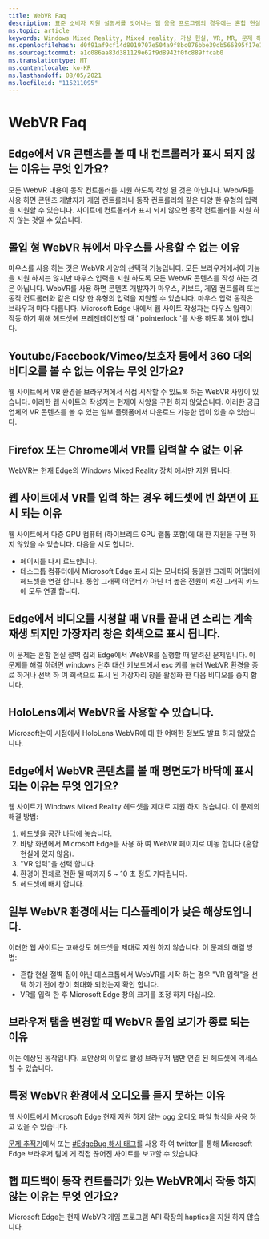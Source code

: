 ```yaml
---
title: WebVR Faq
description: 표준 소비자 지원 설명서를 벗어나는 웹 응용 프로그램의 경우에는 혼합 현실 문제 해결을 최신 상태로 유지 하세요.
ms.topic: article
keywords: Windows Mixed Reality, Mixed reality, 가상 현실, VR, MR, 문제 해결, 오류, 도움말, 지원, WebVR
ms.openlocfilehash: d0f91af9cf14d8019707e504a9f8bc076bbe39db566895f17e1e56d6b906336d
ms.sourcegitcommit: a1c086aa83d381129e62f9d8942f0fc889ffcab0
ms.translationtype: MT
ms.contentlocale: ko-KR
ms.lasthandoff: 08/05/2021
ms.locfileid: "115211095"
---
```

# <a name="webvr-faqs"></a>WebVR Faq

## <a name="why-cant-i-see-my-controllers-when-viewing-vr-content-from-edge"></a>Edge에서 VR 콘텐츠를 볼 때 내 컨트롤러가 표시 되지 않는 이유는 무엇 인가요?

모든 WebVR 내용이 동작 컨트롤러를 지원 하도록 작성 된 것은 아닙니다. WebVR를 사용 하면 콘텐츠 개발자가 게임 컨트롤러나 동작 컨트롤러와 같은 다양 한 유형의 입력을 지원할 수 있습니다. 사이트에 컨트롤러가 표시 되지 않으면 동작 컨트롤러를 지원 하지 않는 것일 수 있습니다.

## <a name="why-cant-i-use-the-mouse-in-an-immersive-webvr-view"></a>몰입 형 WebVR 뷰에서 마우스를 사용할 수 없는 이유

마우스를 사용 하는 것은 WebVR 사양의 선택적 기능입니다. 모든 브라우저에서이 기능을 지원 하지는 않지만 마우스 입력을 지원 하도록 모든 WebVR 콘텐츠를 작성 하는 것은 아닙니다. WebVR를 사용 하면 콘텐츠 개발자가 마우스, 키보드, 게임 컨트롤러 또는 동작 컨트롤러와 같은 다양 한 유형의 입력을 지원할 수 있습니다. 마우스 입력 동작은 브라우저 마다 다릅니다. Microsoft Edge 내에서 웹 사이트 작성자는 마우스 입력이 작동 하기 위해 헤드셋에 프레젠테이션할 때 ' pointerlock '를 사용 하도록 해야 합니다.

## <a name="why-cant-i-view-360-degree-videos-from-youtubefacebookvimeothe-guardian-etc-from-edge-in-vr"></a>Youtube/Facebook/Vimeo/보호자 등에서 360 대의 비디오를 볼 수 없는 이유는 무엇 인가요?

웹 사이트에서 VR 환경을 브라우저에서 직접 시작할 수 있도록 하는 WebVR 사양이 있습니다. 이러한 웹 사이트의 작성자는 현재이 사양을 구현 하지 않았습니다. 이러한 공급 업체의 VR 콘텐츠를 볼 수 있는 일부 플랫폼에서 다운로드 가능한 앱이 있을 수 있습니다.

## <a name="why-cant-i-enter-vr-from-firefox-or-chrome"></a>Firefox 또는 Chrome에서 VR를 입력할 수 없는 이유

WebVR는 현재 Edge의 Windows Mixed Reality 장치 에서만 지원 됩니다.

## <a name="when-i-enter-vr-from-a-website-why-do-i-see-a-blank-screen-in-my-headset"></a>웹 사이트에서 VR를 입력 하는 경우 헤드셋에 빈 화면이 표시 되는 이유

웹 사이트에서 다중 GPU 컴퓨터 (하이브리드 GPU 랩톱 포함)에 대 한 지원을 구현 하지 않았을 수 있습니다. 다음을 시도 합니다.

* 페이지를 다시 로드합니다.
* 데스크톱 컴퓨터에서 Microsoft Edge 표시 되는 모니터와 동일한 그래픽 어댑터에 헤드셋을 연결 합니다. 통합 그래픽 어댑터가 아닌 더 높은 전원이 켜진 그래픽 카드에 모두 연결 합니다.

## <a name="when-i-exit-vr-when-watching-a-video-from-edge-the-sound-continues-playing-but-the-edge-window-is-grayed-out"></a>Edge에서 비디오를 시청할 때 VR를 끝내 면 소리는 계속 재생 되지만 가장자리 창은 회색으로 표시 됩니다.

이 문제는 혼합 현실 절벽 집의 Edge에서 WebVR를 실행할 때 알려진 문제입니다. 이 문제를 해결 하려면 windows 단추 대신 키보드에서 esc 키를 눌러 WebVR 환경을 종료 하거나 선택 하 여 회색으로 표시 된 가장자리 창을 활성화 한 다음 비디오를 중지 합니다.

## <a name="can-i-use-webvr-on-the-hololens"></a>HoloLens에서 WebVR을 사용할 수 있습니다.

Microsoft는이 시점에서 HoloLens WebVR에 대 한 어떠한 정보도 발표 하지 않았습니다.

## <a name="why-is-my-view-at-floor-level-when-viewing-webvr-content-from-edge"></a>Edge에서 WebVR 콘텐츠를 볼 때 평면도가 바닥에 표시 되는 이유는 무엇 인가요?

웹 사이트가 Windows Mixed Reality 헤드셋을 제대로 지원 하지 않습니다. 이 문제의 해결 방법:

1. 헤드셋을 공간 바닥에 놓습니다.
2. 바탕 화면에서 Microsoft Edge를 사용 하 여 WebVR 페이지로 이동 합니다 (혼합 현실에 있지 않음).
3. "VR 입력"을 선택 합니다.
4. 환경이 전체로 전환 될 때까지 5 ~ 10 초 정도 기다립니다.
5. 헤드셋에 배치 합니다.

## <a name="the-display-is-low-resolution-in-some-webvr-experiences"></a>일부 WebVR 환경에서는 디스플레이가 낮은 해상도입니다.

이러한 웹 사이트는 고해상도 헤드셋을 제대로 지원 하지 않습니다. 이 문제의 해결 방법:

* 혼합 현실 절벽 집이 아닌 데스크톱에서 WebVR를 시작 하는 경우 "VR 입력"을 선택 하기 전에 창이 최대화 되었는지 확인 합니다.
* VR를 입력 한 후 Microsoft Edge 창의 크기를 조정 하지 마십시오.

## <a name="why-does-the-webvr-immersive-view-exit-when-i-change-browser-tabs"></a>브라우저 탭을 변경할 때 WebVR 몰입 보기가 종료 되는 이유

이는 예상된 동작입니다. 보안상의 이유로 활성 브라우저 탭만 연결 된 헤드셋에 액세스할 수 있습니다.

## <a name="why-cant-i-hear-audio-on-a-particular-webvr-experience"></a>특정 WebVR 환경에서 오디오를 듣지 못하는 이유

웹 사이트에서 Microsoft Edge 현재 지원 하지 않는 ogg 오디오 파일 형식을 사용 하 고 있을 수 있습니다.

[문제 추적기](https://developer.microsoft.com/microsoft-edge/platform/issues/)에서 또는 [#EdgeBug 해시 태그](https://blogs.windows.com/msedgedev/2016/08/11/edgebug-twitter/)를 사용 하 여 twitter를 통해 Microsoft Edge 브라우저 팀에 게 직접 끊어진 사이트를 보고할 수 있습니다.

## <a name="why-does-haptic-feedback-not-work-in-webvr-with-motion-controllers"></a>햅 피드백이 동작 컨트롤러가 있는 WebVR에서 작동 하지 않는 이유는 무엇 인가요?

Microsoft Edge는 현재 WebVR 게임 프로그램 API 확장의 haptics을 지원 하지 않습니다.